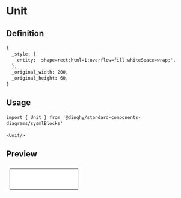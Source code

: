 # Unit

## Definition

```
{
  _style: { 
    entity: 'shape=rect;html=1;overflow=fill;whiteSpace=wrap;',
  },
  _original_width: 200,
  _original_height: 60,
}
```

## Usage

```
import { Unit } from '@dinghy/standard-components-diagrams/sysmlBlocks'

<Unit/>
```

## Preview

<img src="./unit.png" width="200"/>
